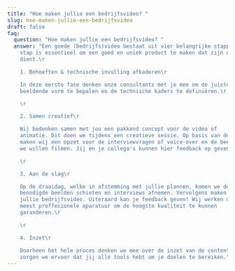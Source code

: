 ```yaml
---
title: "Hoe maken jullie een bedrijfsvideo? "
slug: hoe-maken-jullie-een-bedrijfsvideo
draft: false
faq:
  question: "Hoe maken jullie een bedrijfsvideo? "
  answer: "Een goede (bedrijfs)video bestaat uit vier belangrijke stappen. Elke
    stap is essentieel om een goed en uniek product te maken dat zijn doel
    dient.\r

    1. Behoeften & technische invulling afkaderen\r

    In deze eerste fase denken onze consultants met je mee om de juiste
    beeldende vorm te bepalen en de technische kaders te definiëren.\r

    \r

    2. Samen creatief\r

    Wij bedenken samen met jou een pakkend concept voor de video of
    animatie. Dit doen we tijdens een creatieve sessie. Op basis van deze input
    maken wij een opzet voor de interviewvragen of voice-over en de beelden die
    we willen filmen. Jij en je collega's kunnen hier feedback op geven.\r

    \r

    3. Aan de slag\r

    Op de draaidag, welke in afstemming met jullie plannen, komen we de
    benodigde beelden schieten en interviews afnemen. Vervolgens maken wij
    jullie bedrijfsvideo. Uiteraard kan je feedback geven! Wij werken met de
    meest proffesionele aparatuur om de hoogste kwaliteit te kunnen
    garanderen.\r

    \r

    4. Inzet\r

    Doorheen het hele proces denken we mee over de inzet van de content. Zo
    zorgen we ervoor dat jij alle tools hebt om je doelen te bereiken."
---
```

